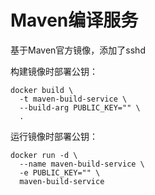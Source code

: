 # Maven编译服务

基于Maven官方镜像，添加了sshd

构建镜像时部署公钥：
```
docker build \
  -t maven-build-service \
  --build-arg PUBLIC_KEY="" \
  .
```

运行镜像时部署公钥：
```
docker run -d \
  --name maven-build-service \
  -e PUBLIC_KEY="" \
  maven-build-service
```
